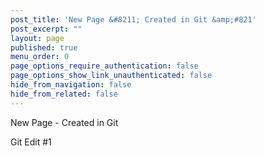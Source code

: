 ```yaml
---
post_title: 'New Page &#8211; Created in Git &amp;#821'
post_excerpt: ""
layout: page
published: true
menu_order: 0
page_options_require_authentication: false
page_options_show_link_unauthenticated: false
hide_from_navigation: false
hide_from_related: false
---
```

New Page - Created in Git

Git Edit #1